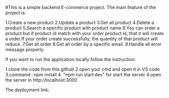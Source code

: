 #This is a simple backend E-commerce project. The main feature of the project is:

1.Create a new product 
2.Update a product
3.Get all product 
4.Delete a product
5.Search a specific product with product name
6.You can order a product but if product id match with your order product id, that it will create a order.If your order create successfully, the quantity of that product will reduce.
7.Get all order
8.Get all order by a specific email.
9.Handle all error message properly.
 
If you want to run the application locally follow the instruction:

1.clone the code from this github
2.open your cmd and open it in VS code
3.command : npm install
4. "npm run start:dev" for start the server
4.open the server in http://localhost:3000

The deployment link: 